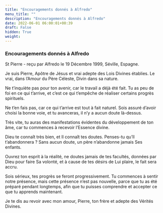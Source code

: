```yaml
---
title: "Encouragements donnés à Alfredo"
menu_title: ""
description: "Encouragements donnés à Alfredo"
date: 2022-06-01 06:00:01+00:39
draft: False
hidden: True
weight:
---
```

### Encouragements donnés à Alfredo

St Pierre - reçu par Alfredo le 19 Décembre 1999, Séville, Espagne.

Je suis Pierre, Apôtre de Jésus et vrai adepte des Lois Divines établies. Le vrai, dans l’Amour du Père Céleste, Divin dans sa nature.

Ne t’inquiète pas pour ton avenir, car le travail a déjà été fait. Tu as peu de foi en ce qui t’arrive, et c’est ce qui t’empêche de réaliser certains progrès spirituels.

Ne t’en fais pas, car ce qui t’arrive est tout à fait naturel. Sois assuré d’avoir choisi la bonne voie, et tu avanceras, il n’y a aucun doute là-dessus.

Très vite, tu auras des manifestations évidentes du développement de ton âme, car tu commences à recevoir l’Essence divine.

Dieu te connaît très bien, et Il connaît tes doutes. Penses-tu qu’Il t’abandonnera ? Sans aucun doute, un père n’abandonne jamais Ses enfants.

Ouvrez ton esprit à la réalité, ne doutes jamais de tes facultés, données par Dieu pour faire Sa volonté, et à cause de tes désirs de Lui plaire, le fait sera accru.

Sois sérieux, tes progrès se feront progressivement. Tu commences à sentir notre présence, mais cette présence n’est pas nouvelle, parce que tu as été préparé pendant longtemps, afin que tu puisses comprendre et accepter ce que tu apprends maintenant.

Je te dis au revoir avec mon amour, Pierre, ton frère et adepte des Vérités Divines.